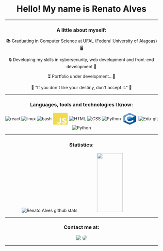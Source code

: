 <div align="center">
  <h1>Hello! My name is Renato Alves</h1>
</div>
<hr>
<div align="center">
  <h3>A little about myself:</h3>
  <p> 📚 Graduating in Computer Science at UFAL (Federal University of Alagoas) 🖥 </p>
  <p> 🔒 Developing my skills in cybersecurity, web development and front-end development 🔗 </p>
  <p> ⏳ Portfolio under development...🪫 </p>
  <p> 🍃 "If you don't like your destiny, don't accept it." 🍂 </p>
</div>
<hr>
<div align="center">
  <h3>Languages, tools and technologies I know:</h3>
  <img align="center" alt="react" heigth="40" width="50" src="https://cdn.jsdelivr.net/gh/devicons/devicon/icons/react/react-original-wordmark.svg" />
  <img align="center" alt="linux" height="40" width="50"src="https://cdn.jsdelivr.net/gh/devicons/devicon/icons/linux/linux-original.svg" />
  <img align="center" alt="bash" height="40" width="50" src="https://cdn.jsdelivr.net/gh/devicons/devicon/icons/bash/bash-original.svg" />
  <img align="center" alt="Js" height="40" width="50" src="https://raw.githubusercontent.com/devicons/devicon/master/icons/javascript/javascript-plain.svg">
  <img align="center" alt="HTML" height="40" width="50" src="https://cdn.jsdelivr.net/gh/devicons/devicon/icons/html5/html5-original-wordmark.svg" />
  <img align="center" alt="CSS" height="40" width="50" src="https://cdn.jsdelivr.net/gh/devicons/devicon/icons/css3/css3-original-wordmark.svg" />
  <img align="center" alt="Python" height="40" width="50" src="https://cdn.jsdelivr.net/gh/devicons/devicon/icons/python/python-original-wordmark.svg"/>
  <img align="center" alt="C" height="40" width="50" src="https://raw.githubusercontent.com/devicons/devicon/master/icons/c/c-original.svg">
  <img align="center" alt="Edu-git" height="30" width="40" src="https://cdn.jsdelivr.net/gh/devicons/devicon/icons/git/git-original-wordmark.svg" />
  <img align="center" alt="Python" height="40" width="50" src="https://cdn.jsdelivr.net/gh/devicons/devicon/icons/github/github-original-wordmark.svg" />
</div>
<hr>
<div align="center">
  <h3>Statistics:</h3>
  <img width="49%" height="195px" src="https://github-readme-stats.vercel.app/api?username=rena02to&show_icons=true&count_private=true&hide_border=true&title_color=00FF7F&icon_color=6495ED&text_color=c9d1d9&bg_color=0d1117" alt="Renato Alves github stats" /> 
  <img width="41%" height="195px" src="https://github-readme-stats.vercel.app/api/top-langs/?username=rena02to&layout=compact&hide_border=true&title_color=00FF7F&text_color=c9d1d9&bg_color=0d1117" />
</div>
<hr>
<div align="center">
  <h3>Contact me at:</h3>
  <a href = "mailto:rsa2@ic.ufal.br"> <img src="https://img.shields.io/badge/-Gmail-%23333?style=for-the-badge&logo=gmail&logoColor=white" target="_blank"></a>
  <a href="https://www.linkedin.com/in/renato-alves-2284a6236/" target="_blank"><img src="https://img.shields.io/badge/-LinkedIn-%230077B5?style=for-the-badge&logo=linkedin&logoColor=white" style="border-radius: 30px" target="_blank"></a>
</div>
<hr>

